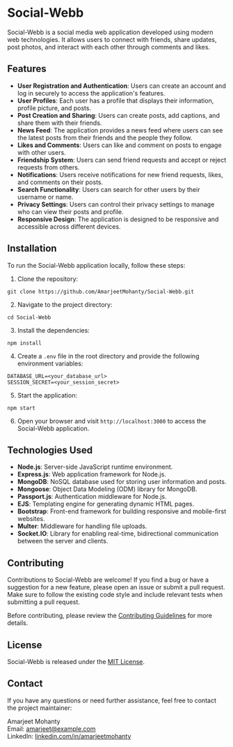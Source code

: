 # Social-Webb


Social-Webb is a social media web application developed using modern web technologies. It allows users to connect with friends, share updates, post photos, and interact with each other through comments and likes.

## Features

- **User Registration and Authentication**: Users can create an account and log in securely to access the application's features.
- **User Profiles**: Each user has a profile that displays their information, profile picture, and posts.
- **Post Creation and Sharing**: Users can create posts, add captions, and share them with their friends.
- **News Feed**: The application provides a news feed where users can see the latest posts from their friends and the people they follow.
- **Likes and Comments**: Users can like and comment on posts to engage with other users.
- **Friendship System**: Users can send friend requests and accept or reject requests from others.
- **Notifications**: Users receive notifications for new friend requests, likes, and comments on their posts.
- **Search Functionality**: Users can search for other users by their username or name.
- **Privacy Settings**: Users can control their privacy settings to manage who can view their posts and profile.
- **Responsive Design**: The application is designed to be responsive and accessible across different devices.

## Installation

To run the Social-Webb application locally, follow these steps:

1. Clone the repository:

```
git clone https://github.com/AmarjeetMohanty/Social-Webb.git
```

2. Navigate to the project directory:

```
cd Social-Webb
```

3. Install the dependencies:

```
npm install
```

4. Create a `.env` file in the root directory and provide the following environment variables:

```
DATABASE_URL=<your_database_url>
SESSION_SECRET=<your_session_secret>
```

5. Start the application:

```
npm start
```

6. Open your browser and visit `http://localhost:3000` to access the Social-Webb application.

## Technologies Used

- **Node.js**: Server-side JavaScript runtime environment.
- **Express.js**: Web application framework for Node.js.
- **MongoDB**: NoSQL database used for storing user information and posts.
- **Mongoose**: Object Data Modeling (ODM) library for MongoDB.
- **Passport.js**: Authentication middleware for Node.js.
- **EJS**: Templating engine for generating dynamic HTML pages.
- **Bootstrap**: Front-end framework for building responsive and mobile-first websites.
- **Multer**: Middleware for handling file uploads.
- **Socket.IO**: Library for enabling real-time, bidirectional communication between the server and clients.

## Contributing

Contributions to Social-Webb are welcome! If you find a bug or have a suggestion for a new feature, please open an issue or submit a pull request. Make sure to follow the existing code style and include relevant tests when submitting a pull request.

Before contributing, please review the [Contributing Guidelines](CONTRIBUTING.md) for more details.

## License

Social-Webb is released under the [MIT License](LICENSE).

## Contact

If you have any questions or need further assistance, feel free to contact the project maintainer:

Amarjeet Mohanty  
Email: amarjeet@example.com  
LinkedIn: [linkedin.com/in/amarjeetmohanty](https://www.linkedin.com/in/amarjeetmohanty/)
